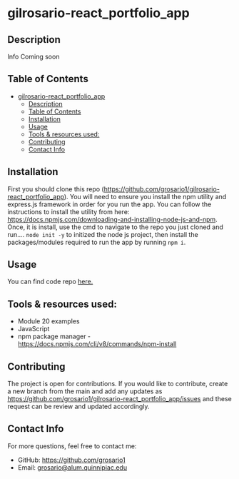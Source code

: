 # gilrosario-react_portfolio_app
## Description

Info Coming soon

## Table of Contents
- [gilrosario-react\_portfolio\_app](#gilrosario-react_portfolio_app)
  - [Description](#description)
  - [Table of Contents](#table-of-contents)
  - [Installation](#installation)
  - [Usage](#usage)
  - [Tools \& resources used:](#tools--resources-used)
  - [Contributing](#contributing)
  - [Contact Info](#contact-info)

## Installation 

First you should clone this repo (https://github.com/grosario1/gilrosario-react_portfolio_app). You will need to ensure you install the npm utility and express.js framework in order for you run the app. You can follow the instructions to install the utility from here: https://docs.npmjs.com/downloading-and-installing-node-js-and-npm. Once, it is install, use the cmd to navigate to the repo you just cloned and run.... `node init -y` to initized the node js project, then install the packages/modules required to run the app by running `npm i`. 

## Usage



You can find code repo [here.](https://github.com/grosario1/gilrosario-react_portfolio_app)


## Tools & resources used:

- Module 20 examples
- JavaScript
- npm package manager - https://docs.npmjs.com/cli/v8/commands/npm-install

## Contributing
The project is open for contributions. If you would like to contribute, create a new branch from the main and add any updates as https://github.com/grosario1/gilrosario-react_portfolio_app/issues and these request can be review and updated accordingly.

## Contact Info
For more questions, feel free to contact me:

- GitHub: https://github.com/grosario1
- Email: grosario@alum.quinnipiac.edu